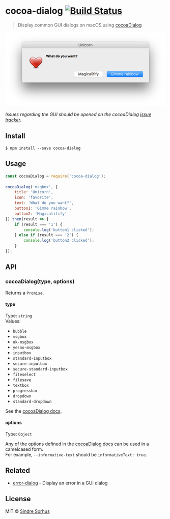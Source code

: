 # cocoa-dialog [![Build Status](https://travis-ci.org/sindresorhus/cocoa-dialog.svg?branch=master)](https://travis-ci.org/sindresorhus/cocoa-dialog)

> Display common GUI dialogs on macOS using [cocoaDialog](http://mstratman.github.io/cocoadialog/#documentation3.0)

<img src="screenshot.png" width="540">

*Issues regarding the GUI should be opened on the cocoaDialog [issue tracker](https://github.com/mstratman/cocoadialog).*


## Install

```
$ npm install --save cocoa-dialog
```


## Usage

```js
const cocoaDialog = require('cocoa-dialog');

cocoaDialog('msgbox', {
	title: 'Unicorn',
	icon: 'favorite',
	text: 'What do you want?',
	button1: 'Gimme rainbow',
	button2: 'Magicalifify'
}).then(result => {
	if (result === '1') {
		console.log('button1 clicked');
	} else if (result === '2') {
		console.log('button2 clicked');
	}
});
```


## API

### cocoaDialog(type, options)

Returns a `Promise`.

#### type

Type: `string`<br>
Values:

- `bubble`
- `msgbox`
- `ok-msgbox`
- `yesno-msgbox`
- `inputbox`
- `standard-inputbox`
- `secure-inputbox`
- `secure-standard-inputbox`
- `fileselect`
- `filesave`
- `textbox`
- `progressbar`
- `dropdown`
- `standard-dropdown`

See the [cocoaDialog docs](http://mstratman.github.io/cocoadialog/#documentation3.0).

#### options

Type: `Object`

Any of the options defined in the [cocoaDialog docs](http://mstratman.github.io/cocoadialog/#documentation3.0) can be used in a camelcased form.<br>
For example, `‑‑informative‑text` should be `informativeText: true`.


## Related

- [error-dialog](https://github.com/sindresorhus/error-dialog) - Display an error in a GUI dialog


## License

MIT © [Sindre Sorhus](https://sindresorhus.com)
